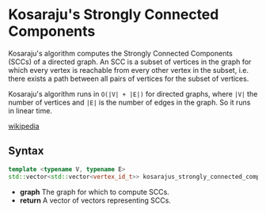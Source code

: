 # Kosaraju's Strongly Connected Components

Kosaraju's algorithm computes the Strongly Connected Components (SCCs) of a directed graph. An SCC is a subset of vertices
in the graph for which every vertex is reachable from every other vertex in the subset, i.e. there exists a path between
all pairs of vertices for the subset of vertices.

Kosaraju's algorithm runs in `O(|V| + |E|)` for directed graphs, where `|V|` the number of vertices and `|E|` is the
number of edges in the graph. So it runs in linear time.

[wikipedia](https://en.wikipedia.org/wiki/Kosaraju%27s_algorithm)

## Syntax

```cpp
template <typename V, typename E>
std::vector<std::vector<vertex_id_t>> kosarajus_strongly_connected_components(const directed_graph<V, E>& graph);
```

- **graph** The graph for which to compute SCCs.
- **return** A vector of vectors representing SCCs.